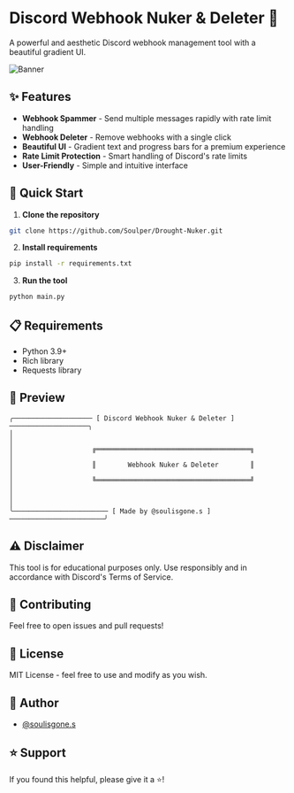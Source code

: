 # Discord Webhook Nuker & Deleter 🚀

A powerful and aesthetic Discord webhook management tool with a beautiful gradient UI.

![Banner](https://i.imgur.com/tZzN8rV.png)

## ✨ Features

- **Webhook Spammer** - Send multiple messages rapidly with rate limit handling
- **Webhook Deleter** - Remove webhooks with a single click
- **Beautiful UI** - Gradient text and progress bars for a premium experience
- **Rate Limit Protection** - Smart handling of Discord's rate limits
- **User-Friendly** - Simple and intuitive interface

## 🚀 Quick Start

1. **Clone the repository**
```bash
git clone https://github.com/Soulper/Drought-Nuker.git
```

2. **Install requirements**
```bash
pip install -r requirements.txt
```

3. **Run the tool**
```bash
python main.py
```

## 📋 Requirements

- Python 3.9+
- Rich library
- Requests library

## 🎨 Preview

```
╭──────────────────── [ Discord Webhook Nuker & Deleter ] ────────────────────╮
│                                                                            │
│                    ╔═══════════════════════════════════════╗               │
│                    ║        Webhook Nuker & Deleter        ║               │
│                    ╚═══════════════════════════════════════╝               │
│                                                                            │
╰──────────────────────── [ Made by @soulisgone.s ] ────────────────────────╯
```

## ⚠️ Disclaimer

This tool is for educational purposes only. Use responsibly and in accordance with Discord's Terms of Service.

## 🤝 Contributing

Feel free to open issues and pull requests!

## 📝 License

MIT License - feel free to use and modify as you wish.

## 👤 Author

- [@soulisgone.s](https://github.com/Soulper)

## ⭐ Support

If you found this helpful, please give it a ⭐!
